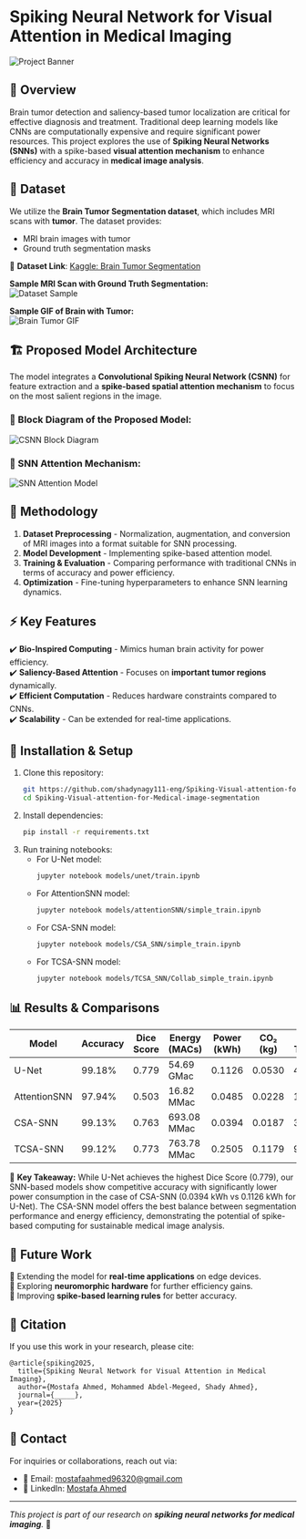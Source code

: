 # Spiking Neural Network for Visual Attention in Medical Imaging

![Project Banner](./assets/banner.png)

## 📌 Overview

Brain tumor detection and saliency-based tumor localization are critical for effective diagnosis and treatment. Traditional deep learning models like CNNs are computationally expensive and require significant power resources. This project explores the use of **Spiking Neural Networks (SNNs)** with a spike-based **visual attention mechanism** to enhance efficiency and accuracy in **medical image analysis**.

## 🏥 Dataset

We utilize the **Brain Tumor Segmentation dataset**, which includes MRI scans with **tumor**. The dataset provides:

- MRI brain images with tumor
- Ground truth segmentation masks

📌 **Dataset Link**: [Kaggle: Brain Tumor Segmentation](https://www.kaggle.com/datasets/nikhilroxtomar/brain-tumor-segmentation)

**Sample MRI Scan with Ground Truth Segmentation:**  
![Dataset Sample](./assets/dataset_sample.png)

**Sample GIF of Brain with Tumor:**  
![Brain Tumor GIF](./assets/patient_244.gif)

## 🏗️ Proposed Model Architecture

The model integrates a **Convolutional Spiking Neural Network (CSNN)** for feature extraction and a **spike-based spatial attention mechanism** to focus on the most salient regions in the image.

### 🔷 Block Diagram of the Proposed Model:

![CSNN Block Diagram](./assets/csnn_diagram.png)

### 🔹 SNN Attention Mechanism:

![SNN Attention Model](./assets/snn_attention.png)

## 🔬 Methodology

1. **Dataset Preprocessing** - Normalization, augmentation, and conversion of MRI images into a format suitable for SNN processing.
2. **Model Development** - Implementing spike-based attention model.
3. **Training & Evaluation** - Comparing performance with traditional CNNs in terms of accuracy and power efficiency.
4. **Optimization** - Fine-tuning hyperparameters to enhance SNN learning dynamics.

## ⚡ Key Features

✔️ **Bio-Inspired Computing** - Mimics human brain activity for power efficiency.  
✔️ **Saliency-Based Attention** - Focuses on **important tumor regions** dynamically.  
✔️ **Efficient Computation** - Reduces hardware constraints compared to CNNs.  
✔️ **Scalability** - Can be extended for real-time applications.

## 🚀 Installation & Setup

1. Clone this repository:
   ```sh
   git https://github.com/shadynagy111-eng/Spiking-Visual-attention-for-Medical-image-segmentation.git
   cd Spiking-Visual-attention-for-Medical-image-segmentation
   ```
2. Install dependencies:
   ```sh
   pip install -r requirements.txt
   ```
3. Run training notebooks:
   - For U-Net model:
     ```sh
     jupyter notebook models/unet/train.ipynb
     ```
   - For AttentionSNN model:
     ```sh
     jupyter notebook models/attentionSNN/simple_train.ipynb
     ```
   - For CSA-SNN model:
     ```sh
     jupyter notebook models/CSA_SNN/simple_train.ipynb
     ```
   - For TCSA-SNN model:
     ```sh
     jupyter notebook models/TCSA_SNN/Collab_simple_train.ipynb
     ```

## 📊 Results & Comparisons

| Model        | Accuracy | Dice Score | Energy (MACs) | Power (kWh) | CO₂ (kg) | Train Time (s) |
| ------------ | -------- | ---------- | ------------- | ----------- | -------- | -------------- |
| U-Net        | 99.18%   | 0.779      | 54.69 GMac    | 0.1126      | 0.0530   | 4654.17        |
| AttentionSNN | 97.94%   | 0.503      | 16.82 MMac    | 0.0485      | 0.0228   | 1939.52        |
| CSA-SNN      | 99.13%   | 0.763      | 693.08 MMac   | 0.0394      | 0.0187   | 3659.15        |
| TCSA-SNN     | 99.12%   | 0.773      | 763.78 MMac   | 0.2505      | 0.1179   | 9881.24        |

📌 **Key Takeaway:** While U-Net achieves the highest Dice Score (0.779), our SNN-based models show competitive accuracy with significantly lower power consumption in the case of CSA-SNN (0.0394 kWh vs 0.1126 kWh for U-Net). The CSA-SNN model offers the best balance between segmentation performance and energy efficiency, demonstrating the potential of spike-based computing for sustainable medical image analysis.

## 📌 Future Work

🔹 Extending the model for **real-time applications** on edge devices.  
🔹 Exploring **neuromorphic hardware** for further efficiency gains.  
🔹 Improving **spike-based learning rules** for better accuracy.

## 📜 Citation

If you use this work in your research, please cite:

```
@article{spiking2025,
  title={Spiking Neural Network for Visual Attention in Medical Imaging},
  author={Mostafa Ahmed, Mohammed Abdel-Megeed, Shady Ahmed},
  journal={_____},
  year={2025}
}
```

## 📩 Contact

For inquiries or collaborations, reach out via:

- 📧 Email: mostafaahmed96320@gmail.com
- 🔗 LinkedIn: [Mostafa Ahmed](https://www.linkedin.com/in/mostafaahmedgalal/)

---

_This project is part of our research on **spiking neural networks for medical imaging**._ 🎯
